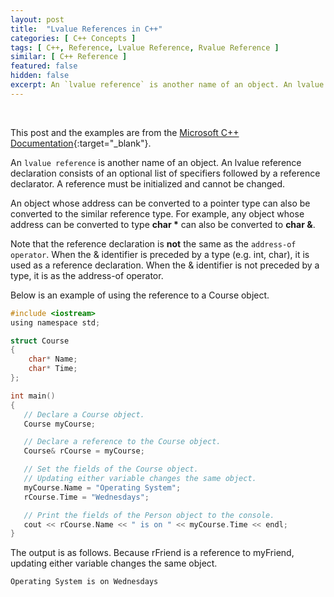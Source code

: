 ```yaml
---
layout: post
title:  "Lvalue References in C++"
categories: [ C++ Concepts ]
tags: [ C++, Reference, Lvalue Reference, Rvalue Reference ]
similar: [ C++ Reference ]
featured: false
hidden: false
excerpt: An `lvalue reference` is another name of an object. An lvalue reference declaration consists of an optional list of specifiers followed by a reference declarator.
---
```


<br />

This post and the examples are from the [Microsoft C++ Documentation](https://docs.microsoft.com/en-us/cpp/cpp/lvalue-reference-declarator-amp?view=msvc-160){:target="_blank"}. 



An `lvalue reference` is another name of an object. An lvalue reference declaration consists of an optional list of specifiers followed by a reference declarator. A reference must be initialized and cannot be changed.

An object whose address can be converted to a pointer type can also be converted to the similar reference type. For example, any object whose address can be converted to type **char \*** can also be converted to **char &**.


Note that the reference declaration is **not** the same as the `address-of operator`. When the & identifier is preceded by a type (e.g. int, char), it is used as a reference declaration. When the & identifier is not preceded by a type, it is as the address-of operator.

Below is an example of using the reference to a Course object. 

```c
#include <iostream>
using namespace std;

struct Course
{
    char* Name;
    char* Time;
};

int main()
{
   // Declare a Course object.
   Course myCourse;

   // Declare a reference to the Course object.
   Course& rCourse = myCourse;

   // Set the fields of the Course object.
   // Updating either variable changes the same object.
   myCourse.Name = "Operating System";
   rCourse.Time = "Wednesdays";

   // Print the fields of the Person object to the console.
   cout << rCourse.Name << " is on " << myCourse.Time << endl;
}
```

The output is as follows. Because rFriend is a reference to myFriend, updating either variable changes the same object.

```
Operating System is on Wednesdays
```
























































